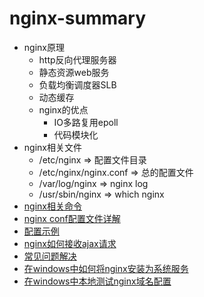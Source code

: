 # nginx-summary 
* nginx原理
    * http反向代理服务器
    * 静态资源web服务
    * 负载均衡调度器SLB
    * 动态缓存
    * nginx的优点
        * IO多路复用epoll
        * 代码模块化
* nginx相关文件
    * /etc/nginx  => 配置文件目录
    * /etc/nginx/nginx.conf   => 总的配置文件
    * /var/log/nginx   => nginx log
    * /usr/sbin/nginx   => which nginx
* [nginx相关命令](https://github.com/baoendemao/nginx-summary/tree/master/docs/nginx-command.md)
* [nginx conf配置文件详解](https://github.com/baoendemao/nginx-summary/tree/master/docs/nginx-conf.md)
* [配置示例](https://github.com/baoendemao/nginx-summary/tree/master/docs/nginx-eg.md)
* [nginx如何接收ajax请求](https://github.com/baoendemao/nginx-summary/tree/master/docs/nginx-server.md)
* [常见问题解决](https://github.com/baoendemao/nginx-summary/tree/master/docs/nginx-issue.md)
* [在windows中如何将nginx安装为系统服务](https://github.com/baoendemao/nginx-summary/tree/master/docs/nginx-windows.md)
* [在windows中本地测试nginx域名配置](https://github.com/baoendemao/nginx-summary/tree/master/docs/nginx-test.md)

